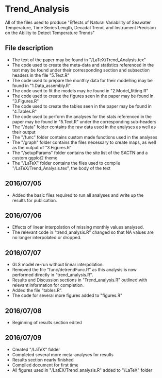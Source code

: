 # Trend_Analysis
All of the files used to produce "Effects of Natural Variability of Seawater Temperature, Time Series Length, Decadal Trend, and Instrument Precision on the Ability to Detect Temperature Trends"

## File description
* The text of the paper may be found in "/LaTeX/Trend_Analysis.tex"
* The code used to create the meta-data and statistics referenced in the text may be found under their corresponding section and subsection headers in the file "5.Text.R"
* The code used to prepare the monthly data for their modelling may be found in "1.Data_assembly.R"
* The code used to fit the models may be found in "2.Model_fitting.R"
* The code used to create the figures seen in the paper may be found in "3.Figures.R"
* The code used to create the tables seen in the paper may be found in "4.Tables.R"
* The code used to perform the analyses for the stats referenced in the paper may be found in "5.Text.R" under the corresponding sub-headers
* The "/data" folder contains the raw data used in the analyses as well as their output
* The "/func" folder contains custom made functions used in the analyses
* The "/graph" folder contains the files necessary to create maps, as well as the output of "3.Figures.R"
* The "/setupParams" folder contains the site list of the SACTN and a custom ggplot2 theme
* The "/LaTeX" folder contains the files used to compile "/LaTeX/Trend_Analysis.tex", the body of the text

## 2016/07/05
* Added the basic files required to run all analyses and write up the results for publication.

## 2016/07/06
* Effects of linear interpolation of missing monthly values analysed.
* The relevant code in "trend_analysis.R" changed so that NA values are no longer interpolated or dropped.

## 2016/07/07
* GLS model re-run without linear interpolation.
* Removed the file "func/detrendFunc.R" as this analysis is now performed directly in "trend_analysis.R".
* Results and Discussion sections in "Trend_analysis.R" outlined with relevant information for completion. 
* Added the file "tables.R".
* The code for several more figures added to "figures.R"

## 2016/07/08
* Beginning of results section edited

## 2016/07/09
* Created "/LaTeX" folder
* Completed several more meta-analyses for results
* Results section nearly finished
* Compiled document for first time
* All figures used in "/LatEX/Trend_analysis.R" added to "/LaTeX" folder
